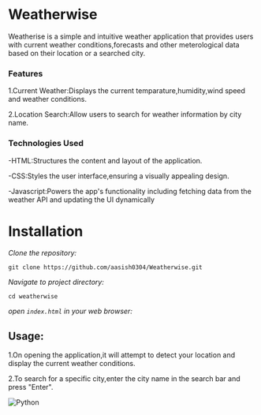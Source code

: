 # Weatherwise

Weatherise is a simple and intuitive weather application that provides users with current weather conditions,forecasts and other meterological data based on their location or a searched city.


### Features

1.Current Weather:Displays the current temparature,humidity,wind speed and weather conditions.


2.Location Search:Allow users to search for weather information by city name.

### Technologies Used

-HTML:Structures the content and layout of the application.


-CSS:Styles the user interface,ensuring a visually appealing design.


-Javascript:Powers the app's functionality including fetching data from the weather API and updating the UI dynamically


# Installation

*Clone the repository:* 

```
git clone https://github.com/aasish0304/Weatherwise.git
```

*Navigate to project directory:*

```
cd weatherwise
```

*open `index.html` in your web browser:*


## Usage:

1.On opening the application,it will attempt to detect your location and display the current weather conditions.

2.To search for a specific city,enter the city name in the search bar and press "Enter".


![Python](https://img.shields.io/badge/Language-Javascript-blue)



